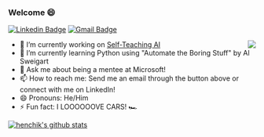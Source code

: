### Welcome 😄

[![Linkedin Badge](https://img.shields.io/badge/-Chen%20Stanilovsky-blue?style=flat-square&logo=Linkedin&logoColor=white)](https://www.linkedin.com/in/chen-stanilovsky/) [![Gmail Badge](https://img.shields.io/badge/-chen.stanilovsky@gmail.com-c14438?style=flat-square&logo=Gmail&logoColor=white)](mailto:chen.stanilovsky@gmail.com)

<img align='right' src="https://media1.giphy.com/media/YQitE4YNQNahy/200.gif"></img>

- 🔭 I’m currently working on [Self-Teaching AI](https://github.com/henchik/Learning-CS-AI-ML/projects/1)
- 🌱 I’m currently learning Python using "Automate the Boring Stuff" by Al Sweigart
- 💬 Ask me about being a mentee at Microsoft! 
- 📫 How to reach me: Send me an email through the button above or connect with me on LinkedIn!
- 😄 Pronouns: He/Him
- ⚡ Fun fact: I LOOOOOOVE CARS! 🏎

[![henchik's github stats](https://github-readme-stats.vercel.app/api?username=henchik)](https://github.com/henchik)

